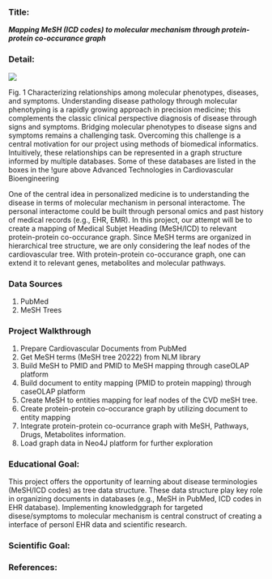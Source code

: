 ### Title: 
***Mapping MeSH (ICD codes) to molecular mechanism through protein-protein co-occurance graph***

### Detail:

![](pmed.png)

Fig. 1 Characterizing relationships among molecular phenotypes, diseases, and symptoms.
Understanding disease pathology through molecular phenotyping is a rapidly growing approach in
precision medicine; this complements the classic clinical perspective diagnosis of disease through
signs and symptoms. Bridging molecular phenotypes to disease signs and symptoms remains a
challenging task. Overcoming this challenge is a central motivation for our project using methods
of biomedical informatics. Intuitively, these relationships can be represented in a graph structure
informed by multiple databases. Some of these databases are listed in the boxes in the !gure above
Advanced Technologies in Cardiovascular Bioengineering

One of the central idea in personalized medicine is to understanding the disease in terms of molecular mechanism in personal interactome. The personal interactome could be built through personal omics and past history of medical records (e.g., EHR, EMR). In this project, our attempt will be to create a mapping of Medical Subjet Heading (MeSH/ICD) to relevant protein-protein co-occurance graph. Since MeSH terms are organized in hierarchical tree structure, we are only considering the leaf nodes of the cardiovascular tree.  With protein-protein co-occurance graph, one can extend it to relevant genes, metabolites and molecular pathways. 

### Data Sources

1. PubMed
2. MeSH Trees

### Project Walkthrough

1. Prepare Cardiovascular Documents from PubMed
2. Get MeSH terms (MeSH tree 20222) from NLM library 
3. Build MeSH to PMID and PMID to MeSH mapping through caseOLAP platform
4. Build document to entity mapping (PMID to protein mapping) through caseOLAP platform
5. Create MeSH to entities mapping for leaf nodes of the CVD meSH tree.
6. Create protein-protein co-occurance graph by utilizing document to entity mapping
7. Integrate protein-protein co-ocurrance graph with MeSH, Pathways, Drugs, Metabolites information.
8. Load graph data in Neo4J platform for further exploration

### Educational Goal:
This project offers the opportunity of learning about disease terminologies (MeSH/ICD codes) as tree data structure. These data structure play key role in organizing documents in databases (e.g., MeSH in PubMed, ICD codes in EHR database). Implementing knowledggraph for targeted disese/symptoms to molecular mechanism is central construct of creating a interface of personl EHR data and scientific research.

### Scientific Goal:


### References: 




